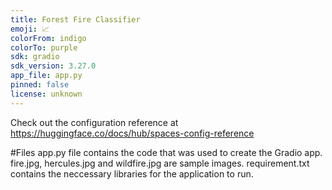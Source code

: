 ```yaml
---
title: Forest Fire Classifier
emoji: 📈
colorFrom: indigo
colorTo: purple
sdk: gradio
sdk_version: 3.27.0
app_file: app.py
pinned: false
license: unknown
---
```


Check out the configuration reference at https://huggingface.co/docs/hub/spaces-config-reference

#Files
app.py file contains the code that was used to create the Gradio app.
fire.jpg, hercules.jpg and wildfire.jpg are sample images.
requirement.txt contains the neccessary libraries for the application to run.
